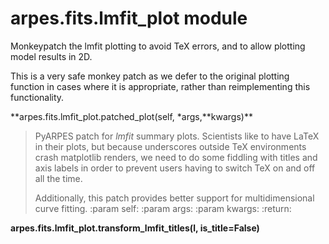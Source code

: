 arpes.fits.lmfit\_plot module
=============================

Monkeypatch the lmfit plotting to avoid TeX errors, and to allow
plotting model results in 2D.

This is a very safe monkey patch as we defer to the original plotting
function in cases where it is appropriate, rather than reimplementing
this functionality.

**arpes.fits.lmfit\_plot.patched\_plot(self, \*args,**kwargs)\*\*

> PyARPES patch for *lmfit* summary plots. Scientists like to have LaTeX
> in their plots, but because underscores outside TeX environments crash
> matplotlib renders, we need to do some fiddling with titles and axis
> labels in order to prevent users having to switch TeX on and off all
> the time.
>
> Additionally, this patch provides better support for multidimensional
> curve fitting. :param self: :param args: :param kwargs: :return:

**arpes.fits.lmfit\_plot.transform\_lmfit\_titles(l, is\_title=False)**
